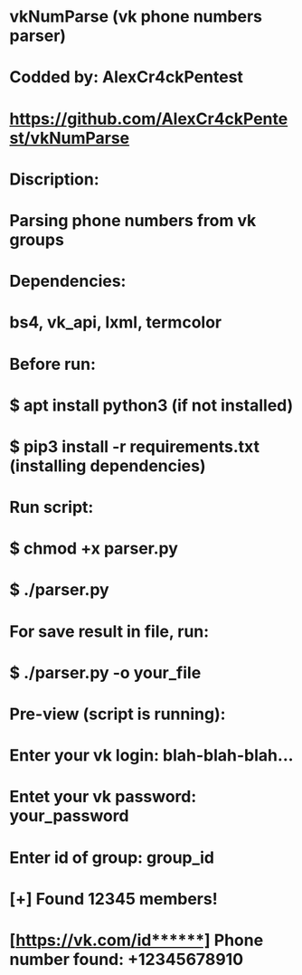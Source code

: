 # vkNumParse (vk phone numbers parser)
# Codded by: AlexCr4ckPentest
# https://github.com/AlexCr4ckPentest/vkNumParse

# Discription:
# Parsing phone numbers from vk groups

# Dependencies:
# bs4, vk_api, lxml, termcolor

# Before run:
# $ apt install python3 (if not installed)
# $ pip3 install -r requirements.txt (installing dependencies)

# Run script:
# $ chmod +x parser.py
# $ ./parser.py

# For save result in file, run:
# $ ./parser.py -o your_file

# Pre-view (script is running):
# Enter your vk login: blah-blah-blah...
# Entet your vk password: your_password
# Enter id of group: group_id
# [+] Found 12345 members!
# [https://vk.com/id******] Phone number found: +12345678910
